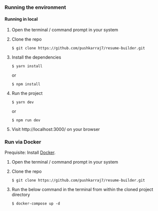 ### Running the environment

#### Running in local
1. Open the terminal / command prompt in your system
1. Clone the repo
    ```
    $ git clone https://github.com/pushkarraj7/resume-builder.git
    ```
1. Install the dependencies
    ```
    $ yarn install
    ```
    or

    ```
    $ npm install
    ```
1. Run the project

    ```
    $ yarn dev
    ```

    or

    ```
    $ npm run dev
    ```
1. Visit http://localhost:3000/ on your browser

### Run via Docker

Prequisite: Install [Docker](https://docs.docker.com/engine/install/). 

1. Open the terminal / command prompt in your system
1. Clone the repo
    ```
    $ git clone https://github.com/pushkarraj7/resume-builder.git
    ```
1. Run the below command in the terminal from within the cloned project directory

    ```
    $ docker-compose up -d
    ```